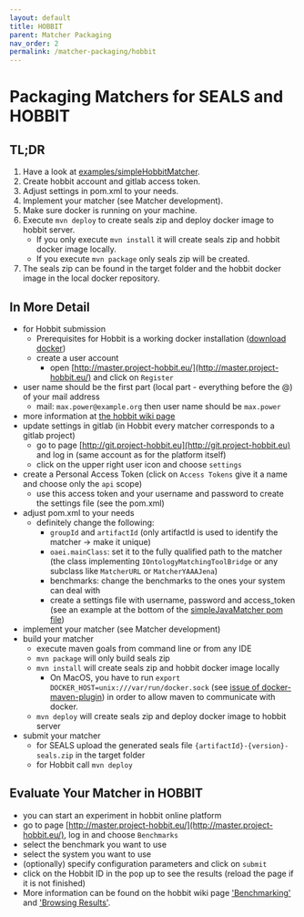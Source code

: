 ```yaml
---
layout: default
title: HOBBIT
parent: Matcher Packaging
nav_order: 2
permalink: /matcher-packaging/hobbit
---
```


# Packaging Matchers for SEALS and HOBBIT

## TL;DR
1. Have a look at [examples/simpleHobbitMatcher](https://github.com/dwslab/melt/tree/master/examples/simpleHobbitMatcher).
2. Create hobbit account and gitlab access token.
3. Adjust settings in pom.xml to your needs.
4. Implement your matcher (see Matcher development).
5. Make sure docker is running on your machine.
6. Execute ```mvn deploy``` to create seals zip and deploy docker image to hobbit server.
   - If you only execute ```mvn install``` it will create seals zip and hobbit docker image locally.
   - If you execute ```mvn package``` only seals zip will be created.
7. The seals zip can be found in the target folder and the hobbit docker image in the local docker repository.

## In More Detail
- for Hobbit submission
  - Prerequisites for Hobbit is a working docker installation ([download docker](https://www.docker.com/get-docker))
  - create a user account
      - open [http://master.project-hobbit.eu/](http://master.project-hobbit.eu/)  and click on ```Register```
 - user name should be the first part (local part - everything before the @) of your mail address
      - mail: `max.power@example.org` then user name should be `max.power`
 - more information at [the  hobbit wiki page](https://hobbit-project.github.io/master.html#user-registration)
  - update settings in gitlab (in Hobbit every matcher corresponds to a gitlab project)
      - go to page [http://git.project-hobbit.eu](http://git.project-hobbit.eu) and log in (same account as for the platform itself)
      - click on the upper right user icon and choose `settings`
  - create a Personal Access Token (click on `Access Tokens` give it a name and choose only the `api` scope)
      - use this access token and your username and password to create the settings file (see the pom.xml)
- adjust pom.xml to your needs
  - definitely change the following:
      - `groupId` and `artifactId` (only artifactId is used to identify the matcher -> make it unique)
      - `oaei.mainClass`: set it to the fully qualified path to the matcher (the class implementing ```IOntologyMatchingToolBridge``` or any subclass like ```MatcherURL``` or ```MatcherYAAAJena```)
      - benchmarks: change the benchmarks to the ones your system can deal with
      - create a settings file with username, password and access_token (see an example at the bottom of the [simpleJavaMatcher pom file](/examples/simpleJavaMatcher/pom.xml))
- implement your matcher (see Matcher development)
- build your matcher
  - execute maven goals from command line or from any IDE
  - ```mvn package``` will only build seals zip
  - ```mvn install``` will create seals zip and hobbit docker image locally
      - On MacOS, you have to run ```export DOCKER_HOST=unix:///var/run/docker.sock``` (see [issue of docker-maven-plugin](https://github.com/spotify/docker-maven-plugin/issues/218)) in order to allow maven to communicate with docker.
  - ```mvn deploy``` will create seals zip and deploy docker image to hobbit server
- submit your matcher
  - for SEALS upload the generated seals file ```{artifactId}-{version}-seals.zip``` in the target folder
  - for Hobbit call ```mvn deploy```

## Evaluate Your Matcher in HOBBIT

- you can start an experiment in hobbit online platform
- go to page [http://master.project-hobbit.eu/](http://master.project-hobbit.eu/), log in and choose `Benchmarks`
- select the benchmark you want to use
- select the system you want to use
- (optionally) specify configuration parameters and click on `submit`
- click on the Hobbit ID in the pop up to see the results (reload the page if it is not finished)
- More information can be found on the hobbit wiki page ['Benchmarking'](https://hobbit-project.github.io/benchmarking) and ['Browsing Results'](https://hobbit-project.github.io/browsing_results.html).
